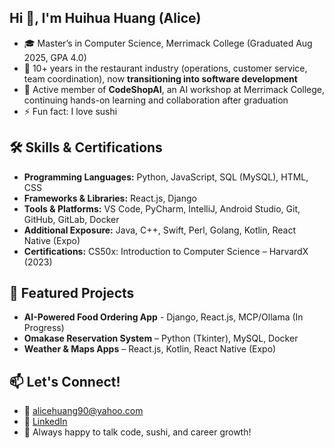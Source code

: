 ## Hi 👋, I'm Huihua Huang (Alice)

- 🎓 Master’s in Computer Science, Merrimack College (Graduated Aug 2025, GPA 4.0)  
- 🍣 10+ years in the restaurant industry (operations, customer service, team coordination), now **transitioning into software development**  
- 🤖 Active member of **CodeShopAI**, an AI workshop at Merrimack College, continuing hands-on learning and collaboration after graduation  
- ⚡ Fun fact: I love sushi

## 🛠 Skills & Certifications  

- **Programming Languages:** Python, JavaScript, SQL (MySQL), HTML, CSS  
- **Frameworks & Libraries:** React.js, Django  
- **Tools & Platforms:** VS Code, PyCharm, IntelliJ, Android Studio, Git, GitHub, GitLab, Docker  
- **Additional Exposure:** Java, C++, Swift, Perl, Golang, Kotlin, React Native (Expo)  
- **Certifications:** CS50x: Introduction to Computer Science – HarvardX (2023)  

## 📂 Featured Projects  

- **AI-Powered Food Ordering App** - Django, React.js, MCP/Ollama (In Progress)
- **Omakase Reservation System** – Python (Tkinter), MySQL, Docker 
- **Weather & Maps Apps** – React.js, Kotlin, React Native (Expo)
   
## 📫 Let's Connect!
- 📧 alicehuang90@yahoo.com
- 💼 [LinkedIn](https://www.linkedin.com/in/alicehuanghh/) 
- 💬 Always happy to talk code, sushi, and career growth!
